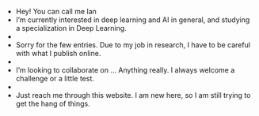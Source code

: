 - Hey! You can call me Ian
- I’m currently interested in deep learning and AI in general, and studying a specialization in Deep Learning.
- 
- Sorry for the few entries. Due to my job in research, I have to be careful with what I publish online.
- 
- I’m looking to collaborate on ... Anything really. I always welcome a challenge or a little test.
- 
- Just reach me through this website. I am new here, so I am still trying to get the hang of things.


